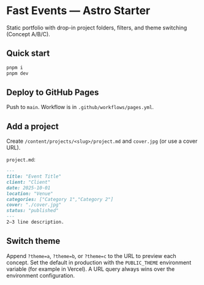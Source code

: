 # Fast Events — Astro Starter
Static portfolio with drop-in project folders, filters, and theme switching (Concept A/B/C).

## Quick start
```bash
pnpm i
pnpm dev
```

## Deploy to GitHub Pages
Push to `main`. Workflow is in `.github/workflows/pages.yml`.

## Add a project
Create `/content/projects/<slug>/project.md` and `cover.jpg` (or use a cover URL).

`project.md`:
```md
---
title: "Event Title"
client: "Client"
date: 2025-10-01
location: "Venue"
categories: ["Category 1","Category 2"]
cover: "./cover.jpg"
status: "published"
---
2–3 line description.
```

## Switch theme
Append `?theme=a`, `?theme=b`, or `?theme=c` to the URL to preview each concept. Set the default in production with the `PUBLIC_THEME` environment variable (for example in Vercel). A URL query always wins over the environment configuration.
